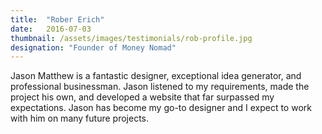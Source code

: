 ```yaml
---
title:  "Rober Erich"
date:   2016-07-03
thumbnail: /assets/images/testimonials/rob-profile.jpg
designation: "Founder of Money Nomad"
---
```


Jason Matthew is a fantastic designer, exceptional idea generator, and professional businessman. Jason listened to my requirements, made the project his own, and developed a website that far surpassed my expectations. Jason has become my go-to designer and I expect to work with him on many future projects.
